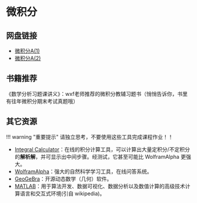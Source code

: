 # 微积分

## 网盘链接

- [微积分A(1)](https://cloud.tsinghua.edu.cn/d/3d9fc8063bd64aedbd55/)
- [微积分A(2)](https://cloud.tsinghua.edu.cn/d/db683c97658541b4b24f/)

## 书籍推荐

《数学分析习题课讲义》：wxf老师推荐的微积分教辅习题书（悄悄告诉你，书里有往年微积分期末考试真题哦）

## 其它资源

!!! warning "重要提示"
    请独立思考，不要使用这些工具完成课程作业！！

- [Integral Calculator](https://www.integral-calculator.com/)：在线的积分计算工具，可以计算出大量定积分/不定积分的**解析解**，并可显示出中间步骤。经测试，它甚至可能比 WolframAlpha 更强大。
- [WolframAlpha](https://www.wolframalpha.com/)：强大的自然科学学习工具，在线问答系统。
- [GeoGeBra](https://www.geogebra.org/)：开源动态数学（几何）软件。
- [MATLAB](https://www.mathworks.com/products/matlab.html)：用于算法开发、数据可视化、数据分析以及数值计算的高级技术计算语言和交互式环境(引自 wikipedia)。
